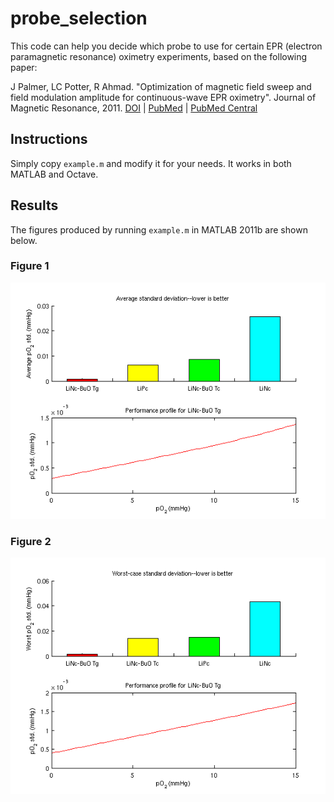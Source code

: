 # probe_selection

This code can help you decide which probe to use for certain EPR (electron
paramagnetic resonance) oximetry experiments, based on the following paper:

J Palmer, LC Potter, R Ahmad. "Optimization of magnetic field sweep and field
modulation amplitude for continuous-wave EPR oximetry". Journal of Magnetic
Resonance, 2011.
[DOI][DOI] | [PubMed][PubMed] | [PubMed Central][PubMed Central]

[DOI]: https://dx.doi.org/10.1016/j.jmr.2011.01.013
[PubMed]: https://www.ncbi.nlm.nih.gov/pubmed/21334232
[PubMed Central]: https://www.ncbi.nlm.nih.gov/pmc/articles/PMC3086786


## Instructions

Simply copy `example.m` and modify it for your needs. It works in both MATLAB
and Octave.


## Results

The figures produced by running `example.m` in MATLAB 2011b are shown below.

### Figure 1

![](output/figure_1.png)

### Figure 2

![](output/figure_2.png)

